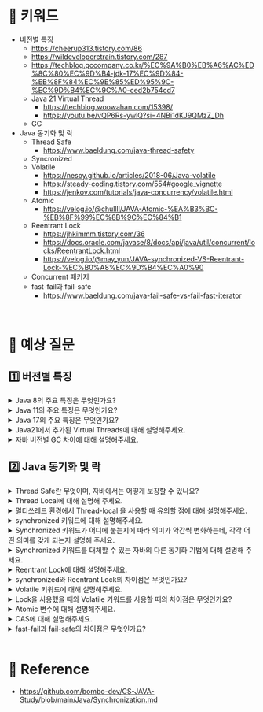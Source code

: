 # 📍 키워드
- 버전별 특징
    - https://cheerup313.tistory.com/86
    - https://wildeveloperetrain.tistory.com/287
    - https://techblog.gccompany.co.kr/%EC%9A%B0%EB%A6%AC%ED%8C%80%EC%9D%B4-jdk-17%EC%9D%84-%EB%8F%84%EC%9E%85%ED%95%9C-%EC%9D%B4%EC%9C%A0-ced2b754cd7
    - Java 21 Virtual Thread
        - https://techblog.woowahan.com/15398/
        - https://youtu.be/vQP6Rs-ywlQ?si=4NBi1dKJ9QMzZ_Dh
    - GC
- Java 동기화 및 락
    - Thread Safe
        - https://www.baeldung.com/java-thread-safety
    - Syncronized
    - Volatile
        - https://nesoy.github.io/articles/2018-06/Java-volatile
        - https://steady-coding.tistory.com/554#google_vignette
        - https://jenkov.com/tutorials/java-concurrency/volatile.html
    - Atomic
         - https://velog.io/@chullll/JAVA-Atomic-%EA%B3%BC-%EB%8F%99%EC%8B%9C%EC%84%B1
    - Reentrant Lock
        - https://jhkimmm.tistory.com/36
        - https://docs.oracle.com/javase/8/docs/api/java/util/concurrent/locks/ReentrantLock.html
        - https://velog.io/@may_yun/JAVA-synchronized-VS-Reentrant-Lock-%EC%B0%A8%EC%9D%B4%EC%A0%90
    - Concurrent 패키지
    - fast-fail과 fail-safe
        - https://www.baeldung.com/java-fail-safe-vs-fail-fast-iterator

<br>

# 📍 예상 질문
## 1️⃣ 버전별 특징
<details>
<summary>Java 8의 주요 특징은 무엇인가요?</summary>
<div markdown="1">

- 람다 표현식(Lambda Expressions): 코드를 더 간결하게 만들고, 함수형 프로그래밍 스타일을 자바에 도입했습니다.
- 스트림 API(Stream API): 데이터 컬렉션 처리를 위한 새로운 추상화를 제공, 병렬 처리를 포함한 더 효율적인 데이터 처리가 가능해졌습니다.
- 인터페이스의 디폴트 메소드(Default Methods in Interfaces): 인터페이스에 새로운 메소드를 추가하면서도 기존 구현을 깨트리지 않는 방법을 제공합니다.
- Optional 클래스: 널(null)을 처리하는 보다 나은 방법을 제공, 코드의 널 포인터 예외를 줄일 수 있습니다.
- 날짜와 시간 API(Date and Time API): Joda-Time에서 영감을 받은 새로운 날짜와 시간 API가 도입되어, 날짜와 시간을 더 쉽게 처리할 수 있게 되었습니다.
- Metaspace 영역: JVM 메모리 영역 중 Permanent Generation 메모리 영역이 없어지고 Metaspace 영역이 생겼습니다. PernGen 영역은 힙 영역에 포함되어 적은 범위로 설정되었기 때문에 GC가 빈번이 발생하였으며 이를 개선하고자 Metaspace 영역으로 변경되었습니다. Metaspace 영역으로 개선되면서 힙 메모리 영역을 사용하지 않고 OS에서 제공하는 Native 메모리 영역을 사용하므로 GC가 수행하지 않고도 자동으로 크기를 증가시켜 공간을 확보할 수 있게 되었습니다.

</div>
</details>
<details>
<summary>Java 11의 주요 특징은 무엇인가요?</summary>
<div markdown="1">

- G1 GC가 기본 GC로 설정: 가비지 컬렉션에 있어서 G1(Garbage-First) 컬렉터가 기본 옵션으로 설정되었습니다.
- New Garbage Collector, ZGC 추가: 새로운 Garbage Collector가 도입되었습니다.
- 람다 지역변수 var 키워드 사용 가능: 람다 표현식 내에서 var 키워드를 사용하여 지역 변수의 타입을 추론할 수 있게 되었습니다. Java 10에 var 키워드가 추가되었습니다.
- String 클래스에 새로운 메서드 추가: 문자열 처리를 더 편리하게 만드는 여러 새로운 메서드가 추가되었습니다. 예를 들어, strip(), stripLeading(), stripTrailing(), isBlank(), repeat() 등이 있습니다.
- 컬렉션 인터페이스에 toArray() 메서드 추가: 컬렉션에서 원하는 타입의 배열로 쉽게 변환할 수 있는 기능이 추가되었습니다.
- Predicate 인터페이스에 not() 메서드 추가: 조건의 부정을 나타내는 not 메서드가 추가되어, 코드를 더 읽기 쉽고 간결하게 만들 수 있습니다. 
- 인터페이스에 private 메서드 가능: 인터페이스 내에서 private 메서드를 사용할 수 있게 되어, 코드의 재사용성과 캡슐화가 향상되었습니다.

</div>
</details>
<details>
<summary>Java 17의 주요 특징은 무엇인가요?</summary>
<div markdown="1">

- Record Class 추가: immutable 객체를 생성하는 새로운 유형의 클래스로 기존 toString, equals, hashCode Method에 대한 구현을 자동 제공해줍니다.
- Sealed Classes (JEP 409): Sealed 클래스와 인터페이스를 통해 클래스 계층을 더 엄격하게 제어할 수 있게 되었습니다. 이를 통해 개발자는 어떤 클래스가 특정 클래스나 인터페이스를 확장하거나 구현할 수 있는지 명확하게 지정할 수 있습니다.
- Pattern Matching for switch (JEP 406): switch 문에서 패턴 매칭을 사용할 수 있게 되어, 코드의 가독성과 간결성이 크게 향상되었습니다.
- Stream.toList() 사용 가능: 기존, Stream을 List로 변환 시 Collectors에서 기능을 찾아 사용했다면 Java17 부터는 Collectors호출 없이 toList()만으로 변환이 가능합니다.
- 난수 생성 API 추가: 의사 난수 생성기(Pseudo-Random Number Generator)를 위한 새로운 인터페이스 타입과 구현을 제공합니다.

</div>
</details>
<details>
<summary>Java21에서 추가된 Virtual Threads에 대해 설명해주세요.</summary>
<div markdown="1">

- Java 21에서 소개된 Virtual Threads는 기존의 전통적인 Java 스레드에 더하여 새롭게 추가된 경량 스레드입니다. OS 스레드를 직접 사용하지 않고 JVM 자체적으로 내부 스케줄링을 통해 사용할 수 있는 경량의 스레드를 제공합니다. 하나의 Java 프로세스가 수십만에서 수백만 개의 스레드를 동시에 실행할 수 있게 설계되었습니다.

- Virtual Threads의 주요 특징
    - 경량 스레드: Virtual Threads는 기존 스레드 모델보다 훨씬 적은 메모리를 사용하며, 더 많은 스레드를 동시에 실행할 수 있게 해줍니다.
    - 내부 스케줄링: JVM이 내부적으로 스케줄링을 관리하여, OS 스레드의 직접적인 사용을 줄입니다. 이로 인해 성능과 효율성이 향상됩니다.

</div>
</details>
<details>
<summary>자바 버전별 GC 차이에 대해 설명해주세요.</summary>
<div markdown="1">

- 자바 버전별 기본 GC
    - Java 8: 기본적으로 Parallel GC를 사용합니다. Parallel GC는 멀티 스레드 환경에서 효율적으로 작동하여, 가비지 컬렉션 시간을 줄이는 데 초점을 맞춥니다.
    - Java 9 이상: G1 GC가 기본 GC로 설정됩니다. G1 GC는 큰 힙 사이즈를 관리하고, 가비지 컬렉션으로 인한 지연 시간을 예측 가능하게 유지하는 것을 목표로 합니다.
- 주요 GC 종류와 특징
    - Serial GC: 단일 스레드 환경에서 사용되며, 가장 간단한 구현체입니다.
    - Parallel GC: 멀티 스레드를 사용하여 가비지 컬렉션을 수행합니다. 대규모 멀티프로세싱 환경에 적합합니다.
    - CMS (Concurrent Mark Sweep) GC: 가비지 컬렉션 중 애플리케이션의 중단 시간을 최소화하는 데 초점을 맞춘 GC입니다.
    - G1 GC: 큰 힙 사이즈를 관리하고, 가비지 컬렉션으로 인한 지연 시간을 예측 가능하게 유지하는 것을 목표로 합니다.

</div>
</details>

## 2️⃣ Java 동기화 및 락

<details>
<summary>Thread Safe란 무엇이며, 자바에서는 어떻게 보장할 수 있나요?</summary>
<div markdown="1">

- 스레드 안전(Thread Safe)은 멀티 스레드 프로그래밍에서 중요한 개념으로, 어떤 함수나 변수, 혹은 객체가 여러 스레드로부터 동시에 접근되어도 프로그램의 실행에 문제가 없음을 의미합니다. 즉, 연산 결과의 정합성이 보장되고 메모리 가시성이 확보된 상태를 말합니다.
- 스레드 안전 보장 방법
    - 동기화(Synchronization): 메소드나 블록을 동기화하여 한 시점에 하나의 스레드만 접근할 수 있도록 합니다. 자바에서는 synchronized 키워드를 사용합니다.
    - 불변 객체(Immutable Objects): 객체가 생성된 후 상태가 변경되지 않도록 하여 여러 스레드에서 동시에 접근해도 안전하게 만듭니다. 예를 들어, String 클래스는 불변 객체입니다.
    - Thread-local 저장소: 각 스레드가 자신만의 데이터 복사본을 가지고 있어서 다른 스레드와 데이터를 공유하지 않는 방식입니다.
    - java.util.concurrent 패키지 사용: java.util.concurrent 패키지는 다양한 스레드 안전 컬렉션과 동기화 메커니즘을 제공합니다. 예를 들어, ConcurrentHashMap은 스레드 안전한 HashMap을 제공합니다. 
    - 추가적으로 volatile 키워드, Atomic 변수 사용 등을 통해 Thread Safe를 보장할 수 있습니다.

</div>
</details>
<details>
<summary>Thread Local에 대해 설명해 주세요.</summary>
<div markdown="1">

- Thread Local은 자바에서 스레드마다 독립적인 변수를 가질 수 있게 해주는 기능입니다. 각 스레드가 자신만의 변수 복사본을 가지고 있어서 다른 스레드와 데이터를 공유하지 않습니다. 이를 통해 스레드 안전을 보장할 수 있으며, 동기화 없이 데이터 일관성을 유지할 수 있습니다.
- Thread Local의 주요 사용 사례
    - 사용자 인증 정보 전파: Spring Security에서는 Thread Local을 이용해서 사용자 인증 정보를 전파합니다.
    - 트랜잭션 컨텍스트 관리: 데이터베이스 트랜잭션 관리에 있어서 각 스레드별로 트랜잭션 컨텍스트를 분리하여 관리할 수 있습니다.

</div>
</details>
<details>
<summary>멀티쓰레드 환경에서 Thread-local 을 사용할 때 유의할 점에 대해 설명해주세요.</summary>
<div markdown="1">

- 메모리 누수 방지: Thread-local을 사용하면 각 스레드별로 별도의 변수를 할당받게 되는데, 스레드가 종료되어도 이 변수들이 자동으로 정리되지 않습니다. 따라서, 사용이 끝난 Thread-local 변수는 명시적으로 remove() 메소드를 호출하여 제거해야 합니다.
- 성능 문제 고려: Thread-local을 과도하게 사용하면, 각 스레드마다 할당되는 메모리 양이 증가하여 성능 저하를 일으킬 수 있습니다. 따라서, 필요한 경우에만 제한적으로 사용하는 것이 좋습니다.

</div>
</details>
<details>
<summary>synchronized 키워드에 대해 설명해주세요.</summary>
<div markdown="1">

- Java의 synchronized 키워드는 멀티스레드 프로그래밍에서 동시성을 관리하기 위해 사용됩니다. 멀티스레드 환경에서 여러 스레드가 동시에 같은 자원에 접근할 때, 데이터의 불일치 문제나 예상치 못한 결과를 초래할 수 있습니다.
- 이 키워드를 사용하면 메서드나 코드 블록이 한 번에 하나의 스레드에 의해서만 실행될 수 있도록 보장합니다. 이는 공유 자원에 대한 동시 접근을 제어하여 데이터의 일관성과 스레드의 안전성을 유지하는 데 도움이 됩니다.

</div>
</details>
<details>
<summary>Synchronized 키워드가 어디에 붙는지에 따라 의미가 약간씩 변화하는데, 각각 어떤 의미를 갖게 되는지 설명해 주세요.</summary>
<div markdown="1">

- synchronized method
    - 클래스 인스턴스 에 lock을 겁니다.
    - 동일한 인스턴스 내 synchronized 키워드가 적용된 메서드끼리 lock을 공유합니다.
- static synchronized method
    - 인스턴스가 아닌 클래스 단위 로 lock을 겁니다.
    - 다른 인스턴스더라도 static 메서드에 synchronized가 붙은 경우 lock을 공유할 수 있습니다.
    - static synchronized와 synchronized가 혼용되어있을 때 각자의 lock으로 관리
- synchronized block
    - 인스턴스의 block 단위 로 losck을 걸고 lock 객체를 지정해야 합니다.
    - this를 명시하면 synchronized method와 동일하게 동작하면서 synchronized method와 lock을 공유합니다.
    - 특정 객체를 명시하면 해당 객체에만 특정 lock을 걸면서 해당 객체에 lock을 거는 block끼리만 lock을 공유합니다.
    - .class 형식 명시하면 해당 클래스에만 특정 lock을 걸면서 해당 클래스에 lock을 거는 block끼리만 lock을 공유합니다.
- static synchronized block
    - 인스턴스가 아닌 클래스 단위 로 lock을 겁니다.
    - block의 인자로 정적 인스턴스나 클래스만 사용
    - static 메서드 안에도 synchronized block을 사용할 수 있는데 이때는 this와 같이 현재 객체를 가르키는 표현은 사용할 수 없습니다.
    - static synchronized method 방식과의 차이는 lock 객체를 지정하고 block 범위를 한정 지을 수 있다는 점입니다.

</div>
</details>
<details>
<summary>Synchronized 키워드를 대체할 수 있는 자바의 다른 동기화 기법에 대해 설명해 주세요.</summary>
<div markdown="1">

- Lock 인터페이스
    - 설명: java.util.concurrent.locks.Lock 인터페이스는 synchronized 키워드의 대안으로, 더 세밀한 동기화 제어를 가능하게 합니다. Lock을 사용하면, 락을 획득하고 해제하는 시점을 명시적으로 제어할 수 있습니다.
    - 특징: Lock 인터페이스는 여러 가지 락 구현을 제공합니다. 예를 들어, ReentrantLock은 재진입이 가능한 락으로, 한 스레드가 이미 보유한 락을 다시 요청할 수 있게 합니다.
- ReadWriteLock
    - 설명: 읽기와 쓰기 작업을 다르게 처리하기 위한 락입니다. 읽기 락은 다수의 스레드가 동시에 읽기 작업을 수행할 수 있게 하면서, 쓰기 락은 오직 하나의 스레드만이 쓰기 작업을 수행할 수 있게 합니다.
    - 특징: ReadWriteLock은 읽기 작업이 많고 쓰기 작업이 적은 경우에 성능을 향상시킬 수 있습니다.
- StampedLock
    - 설명: Java 8에서 도입된 StampedLock은 ReadWriteLock의 성능 문제를 개선한 락입니다. 락 획득 시 반환되는 스탬프(토큰)를 사용하여 락을 제어합니다.
    - 특징: StampedLock은 읽기 락, 쓰기 락 뿐만 아니라, 조건부로 락 상태를 변경할 수 있는 옵티미스틱 락 기능도 제공합니다. 이는 락 경합이 적은 환경에서 성능을 크게 향상시킬 수 있습니다.
- Atomic 변수
    - 설명: java.util.concurrent.atomic 패키지는 원자적 연산을 지원하는 변수 클래스들을 제공합니다. 이 변수들은 락을 사용하지 않고도 스레드 안전한 프로그래밍을 가능하게 합니다.
    - 특징: Atomic 변수들은 내부적으로 효율적인 비락 기반의 동기화 메커니즘을 사용합니다. 예를 들어, AtomicInteger는 원자적으로 정수 값을 증가시키거나 감소시킬 수 있습니다.
- Concurrent Collections
    - 설명: java.util.concurrent 패키지는 스레드 안전한 컬렉션을 제공합니다. 예를 들어, ConcurrentHashMap, CopyOnWriteArrayList 등이 있습니다.
    - 특징: 이 컬렉션들은 내부적으로 동기화 메커니즘을 사용하여, 멀티스레드 환경에서의 안전한 데이터 접근을 보장합니다. synchronized 키워드를 사용하지 않고도 공유 데이터에 대한 동시 접근을 효율적으로 관리할 수 있습니다.

</div>
</details>
<details>
<summary>Reentrant Lock에 대해 설명해주세요.</summary>
<div markdown="1">

- Java에서 ReentrantLock은 java.util.concurrent.locks 패키지에 속한 클래스로, 명시적인 락(lock)을 제공하여 스레드 간의 동기화를 관리합니다.
- Reentrant Lock의 기본 특징
    - 재진입 가능: ReentrantLock은 동일한 스레드가 이미 획득한 락을 다시 획득할 수 있게 해주는 재진입 가능한 락입니다. 이는 재귀 호출이나 반복적인 락 획득이 필요한 경우 유용합니다.
    - 공정성 설정 가능: 생성자를 통해 공정성(fairness)을 설정할 수 있습니다. 공정한 설정이 활성화되면, 가장 오래 기다린 스레드가 락을 획득할 수 있는 기회를 우선적으로 받습니다. 하지만, 이는 성능 저하를 일으킬 수 있습니다.
    - 락의 상태 확인: ReentrantLock은 락의 상태를 확인하고, 락을 시도하거나 락 획득을 위해 대기하는 스레드의 수를 확인하는 메서드를 제공합니다.
- Reentrant Lock의 주요 메서드
    - lock(): 락을 획득합니다. 락이 이미 다른 스레드에 의해 획득되었다면, 현재 스레드는 락을 획득할 수 있을 때까지 대기합니다.
    - unlock(): 락을 해제합니다. 락을 해제하면, 다른 스레드가 락을 획득할 수 있게 됩니다.
    - tryLock(): 락을 획득하려고 시도합니다. 락을 즉시 획득할 수 없다면, 이 메서드는 false를 반환하고, 스레드는 대기하지 않습니다.

</div>
</details>
<details>
<summary>synchronized와 Reentrant Lock의 차이점은 무엇인가요?</summary>
<div markdown="1">

- 기본 차이점
    - synchronized: 메서드나 특정 코드 블록에 대한 동기화를 제공합니다. synchronized 키워드를 사용하면, 해당 코드 영역에 동시에 하나의 스레드만 접근할 수 있습니다. 이는 Java 언어의 일부로, 별도의 API 호출 없이 사용할 수 있습니다.
    - Reentrant Lock: java.util.concurrent.locks 패키지에 있는 ReentrantLock 클래스를 사용하여 더 세밀한 동기화 제어를 가능하게 합니다. 명시적인 락 획득과 해제를 통해 동기화를 관리합니다.
- 주요 차이점
    - 유연성: ReentrantLock은 synchronized에 비해 더 많은 기능과 유연성을 제공합니다. 예를 들어, 시도 시간 제한을 두고 락을 획득하거나, 락 획득 시 인터럽트를 허용하는 등의 기능을 제공합니다.
    - 공정성: ReentrantLock은 생성자에서 공정성(fairness)을 설정할 수 있어, 대기 중인 스레드 중 가장 오래 기다린 스레드가 락을 획득할 수 있는 기회를 우선적으로 부여할 수 있습니다. 반면, synchronized는 이러한 공정성을 제어할 수 없습니다.
    - 조건 변수 지원: ReentrantLock은 Condition 인터페이스를 사용하여 특정 조건에서 스레드를 대기시키거나 깨울 수 있는 기능을 제공합니다. 이는 synchronized에서는 제공되지 않는 기능입니다.

</div>
</details>
<details>
<summary>Volatile 키워드에 대해 설명해주세요.</summary>
<div markdown="1">

- 동시성 프로그래밍에서 발생할 수 있는 문제 중 하나인 가시성 문제를 해결하기 위해 사용되는 키워드입니다. 가시성 문제는 여러 개의 스레드가 사용됨에 따라, CPU Cache Memory와 메인 메모리의 데이터가 서로 일치하지 않아 생기는 문제를 의미합니다. volatile 키워드를 붙인 공유 자원은 RAM에 직접 읽고 쓰는 작업을 수행할 수 있도록 해줍니다.
- Volatile 키워드의 주요 특징
    - 메모리 가시성 보장: volatile 변수는 모든 스레드에게 변수의 최신 값을 보장합니다. 한 스레드에서 volatile 변수의 값을 변경하면, 이 변경사항이 모든 스레드에게 즉시 반영됩니다.
    - 원자성은 보장하지 않음: volatile 키워드는 변수의 읽기와 쓰기 연산이 원자적(atomic)으로 수행되는 것을 보장하지만, 복합 연산(예: count++)에 대해서는 원자성을 보장하지 않습니다.
    - 경쟁 조건 해결: 멀티 스레드 환경에서 여러 스레드가 동일한 변수에 접근할 때 발생할 수 있는 경쟁 조건(race condition)을 해결하는 데 도움을 줍니다. 하지만, 복잡한 동기화 작업이 필요한 경우에는 synchronized 블록이나 java.util.concurrent 패키지의 도구들을 사용하는 것이 더 적합할 수 있습니다.

</div>
</details>
<details>
<summary>Lock을 사용했을 때와 Volatile 키워드를 사용할 때의 차이점은 무엇인가요?</summary>
<div markdown="1">

- volatile 사용 : 가시성 문제만 보장합니다. 원자성 문제를 보장하지 못합니다.
- lock 사용 : 원자성 문제(단일 연산) + 가시성 문제 모두를 보장합니다.

</div>
</details>
<details>
<summary>Atomic 변수에 대해 설명해주세요.</summary>
<div markdown="1">

- Atomic 사용 시에 내부적으로 CAS (Compare And Swap) 알고리즘을 사용하여 값을 비교하는 방식으로 동기화를 적용합니다.
이 방식을 사용하여 따로 lock 을 사용하지 않고 동기화를 처리할 수 있습니다.
- Atomic 변수들은 멀티 스레드 환경에서 동기화 문제를 해결하기 위해 설계된 특별한 변수 타입입니다. 이 변수들은 원자성을 보장하여, 변수에 대한 연산(읽기, 쓰기, 갱신 등)이 중단되지 않고 완전히 수행됨을 보장합니다.
- Atomic 변수의 특징
    - 원자성 보장: Atomic 변수는 멀티 스레드 환경에서도 단일 연산으로 변수에 대한 읽기, 쓰기, 갱신 작업을 수행합니다. 이로 인해 동시성 문제 없이 변수 값을 안전하게 변경할 수 있습니다.
    - 성능 향상: synchronized 키워드를 사용하는 것보다 성능상의 이점을 제공합니다. synchronized는 락을 사용하여 동기화를 구현하는 반면, Atomic 변수는 낮은 수준의 동기화를 통해 오버헤드를 줄입니다.
    - 용도: 주로 간단한 변수의 원자적 업데이트가 필요할 때 사용됩니다. 예를 들어, 카운터, 플래그 상태 관리 등에 유용합니다.

</div>
</details>
<details>
<summary>CAS에 대해 설명해주세요.</summary>
<div markdown="1">

- CAS(Compare And Swap)는 멀티스레딩 환경에서 동기화를 달성하기 위해 사용되는 원자적 명령입니다. 이 기술은 변수의 값을 안전하게 업데이트하기 위해 현재 값과 예상 값이 일치하는지 비교한 후, 일치한다면 새로운 값으로 교체하는 방식으로 작동합니다.

- CAS의 작동 원리
    - 비교 단계: 메모리에 저장된 현재 값과 스레드가 예상하는 값(예상 값)을 비교합니다. 현재 연산 중에서 스레드의 값과 메모리의 값이 다른 경우 중간에 다른 스레드를 통한 작업이 있었던 것으로 판단하여 write 를 중단하고 작업을 재시도하도록 한다.
    - 교체 단계: 현재 값과 예상 값이 일치하면, 메모리에 새로운 값을 저장합니다.
- CAS의 장점과 단점
    - 장점:
        - 락-프리: CAS는 락을 사용하지 않기 때문에, 데드락 같은 문제에서 자유롭습니다. 이는 시스템의 전반적인 성능 향상에 기여할 수 있습니다.
        - 효율성: CAS는 경합 상황에서도 높은 성능을 유지할 수 있어, 고성능 멀티스레딩 애플리케이션에 적합합니다.
    - 단점:
        - ABA 문제: CAS는 ABA 문제에 취약할 수 있습니다. 이는 값이 A에서 B로, 다시 A로 변경되는 경우, CAS는 변경 사항을 감지하지 못할 수 있습니다.
        - 스핀-루프: CAS 연산이 실패할 경우, 성공할 때까지 반복적으로 시도하는 스핀-루프에 빠질 수 있습니다. 이는 CPU 자원을 낭비할 수 있습니다.

</div>
</details>
<details>
<summary>fast-fail과 fail-safe의 차이점은 무엇인가요?</summary>
<div markdown="1">

- Fast-Fail과 Fail-Safe는 오류 처리 방식에서 차이를 보이는 두 가지 접근법입니다. 
- Fast-Fail은 오류를 빠르게 감지하여 대응할 수 있는 반면, Fail-Safe는 오류가 발생해도 작업의 연속성을 유지할 수 있습니다. 
- Fast-Fail
    - 정의: Fast-Fail 방식은 오류가 발생하면 즉시 실패를 알리고 작업을 중단하는 방식입니다. 이는 오류를 빠르게 감지하고 더 이상의 잘못된 작업을 방지하기 위한 목적으로 사용됩니다.
    - 특징:
        - 오류 감지: 컬렉션을 순회하는 도중 구조적인 변경이 감지되면 ConcurrentModificationException을 발생시킵니다.
        - 용도: 컬렉션의 안정성을 보장하고, 예상치 못한 상황에서의 데이터 손상을 방지하기 위해 사용됩니다.
- Fail-Safe
    - 정의: Fail-Safe 방식은 오류가 발생해도 작업을 중단하지 않고, 가능한 오류를 피하려고 합니다. 이 방식은 오류에 대해 더 유연하게 대처할 수 있게 해줍니다.
    - 특징:
        - 오류 회피: Iterator가 컬렉션의 복제본에서 작업을 수행하기 때문에, 원본 컬렉션에서 발생하는 변경사항으로부터 영향을 받지 않습니다.
        - 용도: 실시간으로 데이터의 정확성보다는 서비스의 지속성이 더 중요한 경우에 적합합니다.

</div>
</details>


<br>

# 📍 Reference
- https://github.com/bombo-dev/CS-JAVA-Study/blob/main/Java/Synchronization.md